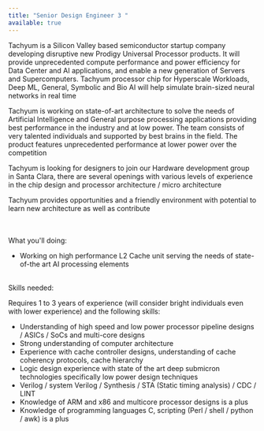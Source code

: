 ```yaml
---
title: "Senior Design Engineer 3 "
available: true
---
```

Tachyum is a Silicon Valley based semiconductor startup company developing disruptive new Prodigy Universal Processor products. It will provide unprecedented compute performance and power efficiency for Data Center and AI applications, and enable a new generation of Servers and Supercomputers. Tachyum processor chip for Hyperscale Workloads, Deep ML, General, Symbolic and Bio AI will help simulate brain-sized neural networks in real time

Tachyum is working on state-of-art architecture to solve the needs of Artificial Intelligence and General purpose processing applications providing best performance in the industry and at low power. The team consists of very talented individuals and supported by best brains in the field. The product features unprecedented performance at lower power over the competition

Tachyum is looking for designers to join our Hardware development group in Santa Clara, there are several openings with various levels of experience in the chip design and processor architecture / micro architecture

Tachyum provides opportunities and a friendly environment with potential to learn new architecture as well as contribute

\
\
What you'll doing:

* Working on high performance L2 Cache unit serving the needs of state-of-the art AI processing elements

\
Skills needed:

Requires 1 to 3 years of experience (will consider bright individuals even with lower experience) and the following skills:

* Understanding of high speed and low power processor pipeline designs / ASICs / SoCs and multi-core designs
* Strong understanding of computer architecture
* Experience with cache controller designs, understanding of cache coherency protocols, cache hierarchy
* Logic design experience with state of the art deep submicron technologies specifically low power design techniques
* Verilog / system Verilog / Synthesis / STA (Static timing analysis) / CDC / LINT
* Knowledge of ARM and x86 and multicore processor designs is a plus
* Knowledge of programming languages C, scripting (Perl / shell / python / awk) is a plus